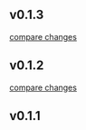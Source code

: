 
## v0.1.3

[compare changes](https://github.com/marlocorridor/nuxt-content-from-api/compare/v0.1.2...v0.1.3)

## v0.1.2

[compare changes](https://github.com/marlocorridor/nuxt-content-from-api/compare/v0.1.1...v0.1.2)

## v0.1.1

